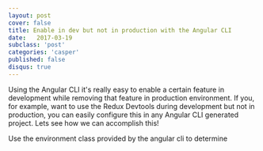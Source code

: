 ```yaml
---
layout: post
cover: false
title: Enable in dev but not in production with the Angular CLI
date:   2017-03-19
subclass: 'post'
categories: 'casper'
published: false
disqus: true
---
```

Using the Angular CLI it's really easy to enable a certain feature in development while removing that feature in production environment. If you, for example, want to use the Redux Devtools during development but not in production, you can easily configure this in any Angular CLI generated project.
Lets see how we can accomplish this!



Use the environment class provided by the angular cli to determine